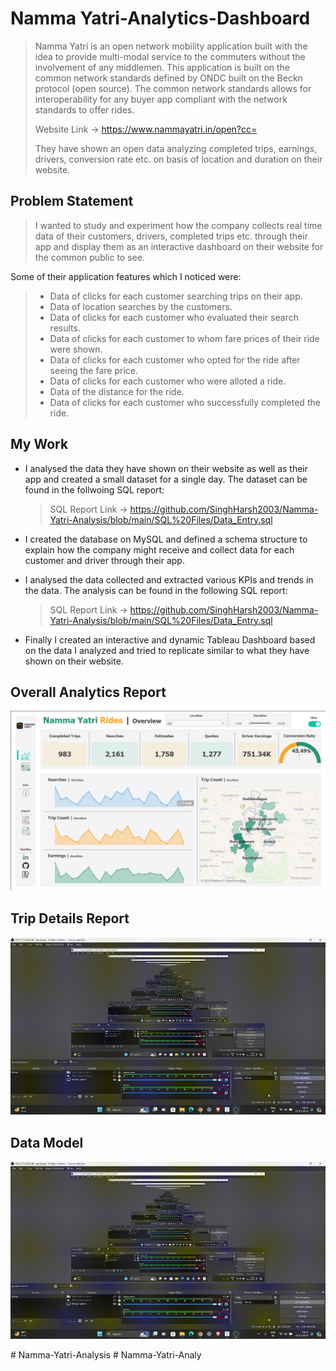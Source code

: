 # Namma Yatri-Analytics-Dashboard


>Namma Yatri is an open network mobility application built with the idea to provide multi-modal service to the commuters without the involvement of any middlemen. This application is built on the common network standards defined by ONDC built on the Beckn protocol (open source). The common network standards allows for interoperability for any buyer app compliant with the network standards to offer rides.
>
>Website Link -> https://www.nammayatri.in/open?cc=
>
>They have shown an open data analyzing completed trips, earnings, drivers, conversion rate etc. on basis of location and duration on their website.


## Problem Statement

> I wanted to study and experiment how the company collects real time data of their customers, drivers, completed trips etc. through their app and display them as an interactive dashboard on their website for the common public to see.

Some of their application features which I noticed were:

>- Data of clicks for each customer searching trips on their app.
>- Data of location searches by the customers.
>- Data of clicks for each customer who evaluated their search results.
>- Data of clicks for each customer to whom fare prices of their ride were shown.
>- Data of clicks for each customer who opted for the ride after seeing the fare price.
>- Data of clicks for each customer who were alloted a ride.
>- Data of the distance for the ride.
>- Data of clicks for each customer who successfully completed the ride.


## My Work

- I analysed the data they have shown on their website as well as their app and created a small dataset for a single day. The dataset can be found in the follwoing SQL report:
  >SQL Report Link -> https://github.com/SinghHarsh2003/Namma-Yatri-Analysis/blob/main/SQL%20Files/Data_Entry.sql
- I created the database on MySQL and defined a schema structure to explain how the company might receive and collect data for each customer and driver through their app.


- I analysed the data collected and extracted various KPIs and trends in the data. The analysis can be found in the following SQL report:
  >SQL Report Link -> https://github.com/SinghHarsh2003/Namma-Yatri-Analysis/blob/main/SQL%20Files/Data_Entry.sql
- Finally I created an interactive and dynamic Tableau Dashboard based on the data I analyzed and tried to replicate similar to what they have shown on their website.


## Overall Analytics Report

![Analyst_Report](https://github.com/SinghHarsh2003/Namma-Yatri-Analysis/blob/main/Imp%20images/%231.png)


## Trip Details Report

![Employee_Details](https://github.com/SinghHarsh2003/Namma-Yatri-Analysis/blob/main/Imp%20gifs/Part-1.gif)


## Data Model

![Data_Model](https://github.com/SinghHarsh2003/Namma-Yatri-Analysis/blob/main/Imp%20gifs/Part-1.gif)




#   N a m m a - Y a t r i - A n a l y s i s 
 
 #   N a m m a - Y a t r i - A n a l y
 